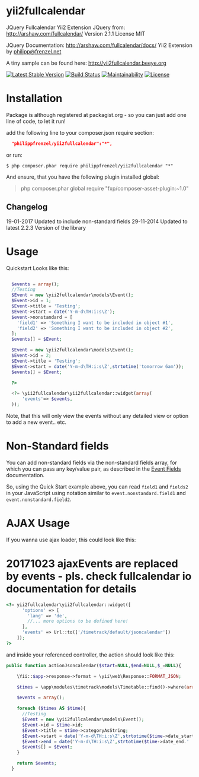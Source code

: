 yii2fullcalendar
================
JQuery Fullcalendar Yii2 Extension
JQuery from: http://arshaw.com/fullcalendar/
Version 2.1.1
License MIT

JQuery Documentation:
http://arshaw.com/fullcalendar/docs/
Yii2 Extension by <philipp@frenzel.net>

A tiny sample can be found here:
http://yii2fullcalendar.beeye.org

[![Latest Stable Version](https://poser.pugx.org/philippfrenzel/yii2fullcalendar/v/stable.svg)](https://packagist.org/packages/philippfrenzel/yii2fullcalendar)
[![Build Status](https://travis-ci.org/philippfrenzel/yii2fullcalendar.svg?branch=master)](https://travis-ci.org/philippfrenzel/yii2fullcalendar)
[![Maintainability](https://api.codeclimate.com/v1/badges/15d573919eba71b925c5/maintainability)](https://codeclimate.com/github/metola/yii2fullcalendar/maintainability)
[![License](https://poser.pugx.org/philippfrenzel/yii2fullcalendar/license.svg)](https://packagist.org/packages/philippfrenzel/yii2fullcalendar)

Installation
============
Package is although registered at packagist.org - so you can just add one line of code, to let it run!

add the following line to your composer.json require section:
```json
  "philippfrenzel/yii2fullcalendar":"*",
```

or run:
```
$ php composer.phar require philippfrenzel/yii2fullcalendar "*"
```

And ensure, that you have the following plugin installed global:

> php composer.phar global require "fxp/composer-asset-plugin:~1.0"

Changelog
---------

19-01-2017 Updated to include non-standard fields
29-11-2014 Updated to latest 2.2.3 Version of the library

Usage
=====

Quickstart Looks like this:

```php

  $events = array();
  //Testing
  $Event = new \yii2fullcalendar\models\Event();
  $Event->id = 1;
  $Event->title = 'Testing';
  $Event->start = date('Y-m-d\TH:i:s\Z');
  $event->nonstandard = [
    'field1' => 'Something I want to be included in object #1',
    'field2' => 'Something I want to be included in object #2',
  ];
  $events[] = $Event;

  $Event = new \yii2fullcalendar\models\Event();
  $Event->id = 2;
  $Event->title = 'Testing';
  $Event->start = date('Y-m-d\TH:i:s\Z',strtotime('tomorrow 6am'));
  $events[] = $Event;

  ?>

  <?= \yii2fullcalendar\yii2fullcalendar::widget(array(
      'events'=> $events,
  ));
```

Note, that this will only view the events without any detailed view or option to add a new event.. etc.

Non-Standard fields
===================

You can add non-standard fields via the non-standard fields array, for which you can pass any key/value pair, as described in the [Event Fields](https://fullcalendar.io/docs/event_data/Event_Object/) documentation.

So, using the Quick Start example above, you can read `field1` and `fields2` in your JavaScript using notation similar to `event.nonstandard.field1` and `event.nonstandard.field2`.

AJAX Usage
==========
If you wanna use ajax loader, this could look like this:

# 20171023 ajaxEvents are replaced by events - pls. check fullcalendar io documentation for details

```php
<?= yii2fullcalendar\yii2fullcalendar::widget([
      'options' => [
        'lang' => 'de',
        //... more options to be defined here!
      ],
      'events' => Url::to(['/timetrack/default/jsoncalendar'])
    ]);
?>
```

and inside your referenced controller, the action should look like this:

```php
public function actionJsoncalendar($start=NULL,$end=NULL,$_=NULL){

    \Yii::$app->response->format = \yii\web\Response::FORMAT_JSON;

    $times = \app\modules\timetrack\models\Timetable::find()->where(array('category'=>\app\modules\timetrack\models\Timetable::CAT_TIMETRACK))->all();

    $events = array();

    foreach ($times AS $time){
      //Testing
      $Event = new \yii2fullcalendar\models\Event();
      $Event->id = $time->id;
      $Event->title = $time->categoryAsString;
      $Event->start = date('Y-m-d\TH:i:s\Z',strtotime($time->date_start.' '.$time->time_start));
      $Event->end = date('Y-m-d\TH:i:s\Z',strtotime($time->date_end.' '.$time->time_end));
      $events[] = $Event;
    }

    return $events;
  }
```
